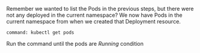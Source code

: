 Remember we wanted to list the Pods in the previous steps, but there were not any deployed in the current namespace?
We now have Pods in the current namespace from when we created that Deployment resource.

```terminal:execute
command: kubectl get pods
```

Run the command until the pods are *Running* condition

